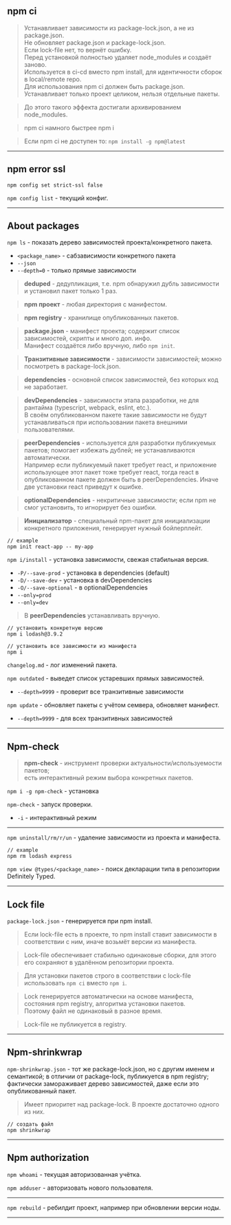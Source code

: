 ## npm ci

> Устанавливает зависимости из package-lock.json, а не из package.json.   
> Не обновляет package.json и package-lock.json.  
> Если lock-file нет, то вернёт ошибку.  
> Перед установкой полностью удаляет node_modules и создаёт заново.  
> Используется в ci-cd вместо npm install, для идентичности сборок в local/remote repo.  
> Для использования npm ci должен быть package.json.  
> Устанавливает только проект целиком, нельзя отдельные пакеты.  

> До этого такого эффекта достигали архивированием node_modules.

> npm ci намного быстрее npm i

> Если npm ci не доступен то: `npm install -g npm@latest`

___

## npm error ssl

`npm config set strict-ssl false`

`npm config list` - текущий конфиг.

___

## About packages

`npm ls` - показать дерево зависимостей проекта/конкретного пакета.
  - `<package_name>` - сабзависимости конкретного пакета
  - `--json`
  - `--depth=0` - только прямые зависимости

> **deduped** - дедупликация, т.е. npm обнаружил дубль зависимости и установил пакет только 1 раз.

> **npm проект** - любая директория с манифестом.

> **npm registry** - хранилище опубликованных пакетов.

> **package.json** - манифест проекта; содержит список зависимостей, скрипты и много доп. инфо.  
> Манифест создаётся либо вручную, либо `npm init`.

> **Транзитивные зависимости** - зависимости зависимостей; можно посмотреть в package-lock.json.

> **dependencies** - основной список зависимостей, без которых код не заработает.

> **devDependencies** - зависимости этапа разработки, не для рантайма (typescript, webpack, eslint, etc.).  
> В своём опубликованном пакете такие зависимости не будут устанавливаться при использовании пакета внешними пользователями.

> **peerDependencies** - используется для разработки публикуемых пакетов; помогает избежать дублей; не устанавливаются автоматически.  
> Например если публикуемый пакет требует react, и приложение использующее этот пакет тоже требует react, тогда react в опубликованном пакете должен быть в peerDependencies. Иначе две установки react приведут к ошибке.

> **optionalDependencies** - некритичные зависимости; если npm не смог установить, то игнорирует без ошибки.

> **Инициализатор** - специальный npm-пакет для инициализации конкретного приложения, генерирует нужный бойлерплейт.
```
// example
npm init react-app -- my-app
```

`npm i/install` - установка зависимости, свежая стабильная версия.
  - `-P/--save-prod` - установка в dependencies (default)
  - `-D/--save-dev` - установка в devDependencies
  - `-O/--save-optional` - в optionalDependencies
  - `--only=prod`
  - `--only=dev`

> В **peerDependencies** устанавливать вручную.

```
// установить конкретную версию
npm i lodash@3.9.2

// установить все зависимости из манифеста
npm i
```

`changelog.md` - лог изменений пакета.

`npm outdated` - выведет список устаревших прямых зависимостей.
  - `--depth=9999` - проверит все транзитивные зависимости

`npm update` - обновляет пакеты с учётом семвера, обновляет манифест.
  - `--depth=9999` - для всех транзитивных зависимостей

___

## Npm-check

> **npm-check** - инструмент проверки актуальности/используемости пакетов;  
> есть интерактивный режим выбора конкретных пакетов.

`npm i -g npm-check` - установка

`npm-check` - запуск проверки.
  - `-i` - интерактивный режим

___

`npm uninstall/rm/r/un` - удаление зависимости из проекта и манифеста.

```
// example
npm rm lodash express
```

`npm view @types/<package_name>` - поиск декларации типа в репозитории Definitely Typed.

___

## Lock file

`package-lock.json` - генерируется при npm install.

> Если lock-file есть в проекте, то npm install ставит зависимости в соответствии с ним, иначе возьмёт версии из манифеста.

> Lock-file обеспечивает стабильно одинаковые сборки, для этого его сохраняют в удалённом репозитории проекта.

> Для установки пакетов строго в соответствии с lock-file использовать `npm ci` вместо `npm i`.

> Lock генерируется автоматически на основе манифеста, состояния npm registry, алгоритма установки пакетов.  
> Поэтому файл не одинаковый в разное время.

> Lock-file не публикуется в registry.

___

## Npm-shrinkwrap

`npm-shrinkwrap.json` - тот же package-lock.json, но с другим именем и семантикой; в отличии от package-lock, публикуется в npm registry; фактически замораживает дерево зависимостей, даже если это опубликованный пакет.

> Имеет приоритет над package-lock. В проекте достаточно одного из них.

```
// создать файл
npm shrinkwrap
```
___

## Npm authorization

`npm whoami` - текущая авторизованная учётка.

`npm adduser` - авторизовать нового пользователя.

___

`npm rebuild` - ребилдит проект, например при обновлении версии ноды.

___


